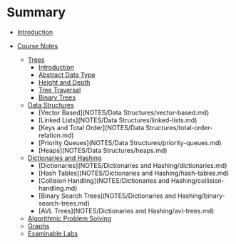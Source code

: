 # Summary

* [Introduction](README.md)

* [Course Notes]()
  * [Trees]()
    * [Introduction](NOTES/Trees/introduction.md)
    * [Abstract Data Type](NOTES/Trees/abstract-data-type.md)
    * [Height and Depth](NOTES/Trees/height-and-depth.md)
    * [Tree Traversal](NOTES/Trees/traversals.md)
    * [Binary Trees](NOTES/Trees/binary-trees.md)
  * [Data Structures]()
    * [Vector Based](NOTES/Data Structures/vector-based.md)
    * [Linked Lists](NOTES/Data Structures/linked-lists.md)
    * [Keys and Total Order](NOTES/Data Structures/total-order-relation.md)
    * [Priority Queues](NOTES/Data Structures/priority-queues.md)
    * [Heaps](NOTES/Data Structures/heaps.md)
  * [Dictionaries and Hashing]()
    * [Dictionaries](NOTES/Dictionaries and Hashing/dictionaries.md)
    * [Hash Tables](NOTES/Dictionaries and Hashing/hash-tables.md)
    * [Collision Handling](NOTES/Dictionaries and Hashing/collision-handling.md)
    * [Binary Search Trees](NOTES/Dictionaries and Hashing/binary-search-trees.md)
    * [AVL Trees](NOTES/Dictionaries and Hashing/avl-trees.md)
  * [Algorithmic Problem Solving]()
  * [Graphs]()
  * [Examinable Labs]()
